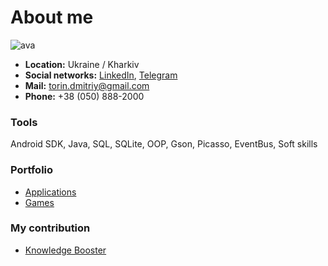 # About me

![ava](https://torindev.github.io/src/ava.jpg) 

* **Location:** Ukraine / Kharkiv
* **Social networks:** [LinkedIn](https://www.linkedin.com/in/dmitriy-torin-132685136), [Telegram](https://t.me/GoodJobSir)
* **Mail:** torin.dmitriy@gmail.com
* **Phone:** +38 (050) 888-2000 

### Tools

Android SDK, Java, SQL, SQLite, OOP, Gson, Picasso, EventBus, Soft skills

### Portfolio

* [Applications](https://torindev.github.io/apps/)
* [Games](https://torindev.github.io/games/)

### My contribution

* [Knowledge Booster](https://torindev.github.io/knowledge-booster/)
